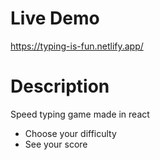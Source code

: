 # Live Demo

https://typing-is-fun.netlify.app/

# Description

Speed typing game made in react

- Choose your difficulty
- See your score
